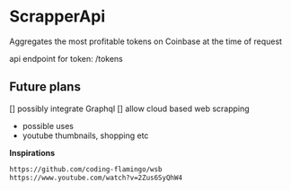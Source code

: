 # ScrapperApi

Aggregates the most profitable tokens on Coinbase at the time of request

api endpoint for token: /tokens

## Future plans 
[] possibly integrate Graphql
[] allow cloud based web scrapping
- possible uses
- youtube thumbnails, shopping etc
  
**Inspirations**
```md
https://github.com/coding-flamingo/wsb
https://www.youtube.com/watch?v=2Zus6SyQhW4
```

